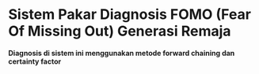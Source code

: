 # __Sistem Pakar Diagnosis FOMO (Fear Of Missing Out) Generasi Remaja__

__Diagnosis di sistem ini menggunakan metode forward chaining dan certainty factor__
